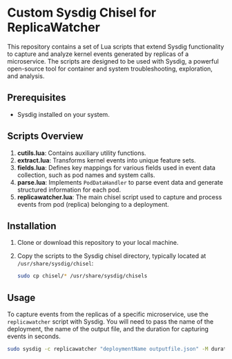 # Custom Sysdig Chisel for ReplicaWatcher

This repository contains a set of Lua scripts that extend Sysdig functionality to capture and analyze kernel events generated by replicas of a microservice. The scripts are designed to be used with Sysdig, a powerful open-source tool for container and system troubleshooting, exploration, and analysis.

## Prerequisites

- Sysdig installed on your system. 

## Scripts Overview

1. **cutils.lua**: Contains auxiliary utility functions.
2. **extract.lua**: Transforms kernel events into unique feature sets.
3. **fields.lua**: Defines key mappings for various fields used in event data collection, such as pod names and system calls.
4. **parse.lua**: Implements `PodDataHandler` to parse event data and generate structured information for each pod.
5. **replicawatcher.lua**: The main chisel script used to capture and process events from pod (replica) belonging to a deployment.
   

## Installation

1. Clone or download this repository to your local machine.
2. Copy the scripts to the Sysdig chisel directory, typically located at `/usr/share/sysdig/chisel`:

    ```bash
    sudo cp chisel/* /usr/share/sysdig/chisels
    ```

## Usage

To capture events from the replicas of a specific microservice, use the `replicawatcher` script with Sysdig. You will need to pass the name of the deployment, the name of the output file, and the duration for capturing events in seconds.

```bash
sudo sysdig -c replicawatcher "deploymentName outputfile.json" -M duration_in_seconds
```
